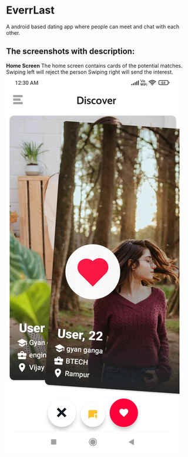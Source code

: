 # EverrLast
A android based  dating app where people can meet and chat with each other.

## The screenshots with description:

**Home Screen**
The home screen contains cards of the potential matches. 
Swiping left will reject the person Swiping right will send the interest.
![Home](https://raw.githubusercontent.com/Poras-oss/EverrLast/UserInterfaceDesign/screenshots/Screenshot_2023-01-24-00-30-18-760_com.yourcitydate.poras.datingapp.jpg)




